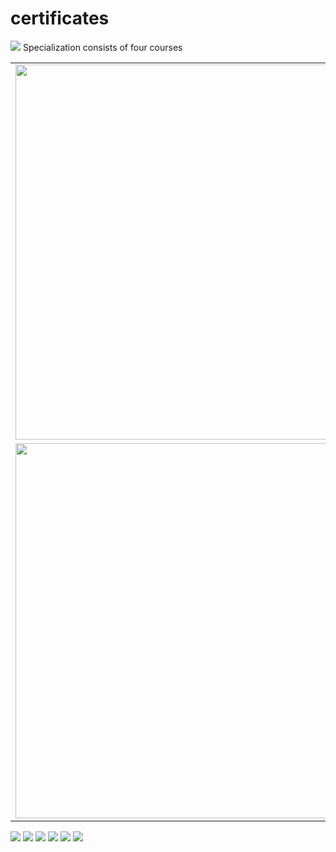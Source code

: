 # certificates
<img src=https://s3.amazonaws.com/coursera_assets/meta_images/generated/CERTIFICATE_LANDING_PAGE/CERTIFICATE_LANDING_PAGE~27RQG9M3KLE2/CERTIFICATE_LANDING_PAGE~27RQG9M3KLE2.jpeg>
Specialization consists of four courses
<table width="300">
  <tr>
    <td> <img src=https://s3.amazonaws.com/coursera_assets/meta_images/generated/CERTIFICATE_LANDING_PAGE/CERTIFICATE_LANDING_PAGE~TQUXVS8S7ALP/CERTIFICATE_LANDING_PAGE~TQUXVS8S7ALP.jpeg width="600">  </td>
    <td> <img src=https://s3.amazonaws.com/coursera_assets/meta_images/generated/CERTIFICATE_LANDING_PAGE/CERTIFICATE_LANDING_PAGE~MF7MSK93VKQA/CERTIFICATE_LANDING_PAGE~MF7MSK93VKQA.jpeg width="600">  </td>
  </tr>  
    <td> <img src=https://s3.amazonaws.com/coursera_assets/meta_images/generated/CERTIFICATE_LANDING_PAGE/CERTIFICATE_LANDING_PAGE~LVHSM95KV7MT/CERTIFICATE_LANDING_PAGE~LVHSM95KV7MT.jpeg width="600">   </td>
    <td> <img src=https://s3.amazonaws.com/coursera_assets/meta_images/generated/CERTIFICATE_LANDING_PAGE/CERTIFICATE_LANDING_PAGE~NFFCVY2DDHV6/CERTIFICATE_LANDING_PAGE~NFFCVY2DDHV6.jpeg width="600">  </td>
  </tr>
</table>


<img src=https://s3.amazonaws.com/coursera_assets/meta_images/generated/CERTIFICATE_LANDING_PAGE/CERTIFICATE_LANDING_PAGE~EGVZDRZR8RMU/CERTIFICATE_LANDING_PAGE~EGVZDRZR8RMU.jpeg>
<img src=https://s3.amazonaws.com/coursera_assets/meta_images/generated/CERTIFICATE_LANDING_PAGE/CERTIFICATE_LANDING_PAGE~JVZUDG4SRZSV/CERTIFICATE_LANDING_PAGE~JVZUDG4SRZSV.jpeg>
<img src=https://s3.amazonaws.com/coursera_assets/meta_images/generated/CERTIFICATE_LANDING_PAGE/CERTIFICATE_LANDING_PAGE~CDRXRD4NF7DG/CERTIFICATE_LANDING_PAGE~CDRXRD4NF7DG.jpeg>
<img src=https://s3.amazonaws.com/coursera_assets/meta_images/generated/CERTIFICATE_LANDING_PAGE/CERTIFICATE_LANDING_PAGE~9NR98QKM8FTE/CERTIFICATE_LANDING_PAGE~9NR98QKM8FTE.jpeg>
<img src=https://s3.amazonaws.com/coursera_assets/meta_images/generated/CERTIFICATE_LANDING_PAGE/CERTIFICATE_LANDING_PAGE~9NR98QKM8FTE/CERTIFICATE_LANDING_PAGE~9NR98QKM8FTE.jpeg>
<img src=https://s3.amazonaws.com/coursera_assets/meta_images/generated/CERTIFICATE_LANDING_PAGE/CERTIFICATE_LANDING_PAGE~64SUJUERFD4T/CERTIFICATE_LANDING_PAGE~64SUJUERFD4T.jpeg>
